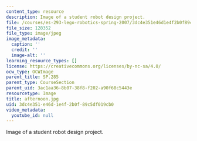 ```yaml
---
content_type: resource
description: Image of a student robot design project.
file: /courses/es-293-lego-robotics-spring-2007/3dc4e351e46d1e4f2b0f89c5df019cb0_afternoon.jpg
file_size: 128352
file_type: image/jpeg
image_metadata:
  caption: ''
  credit: ''
  image-alt: ''
learning_resource_types: []
license: https://creativecommons.org/licenses/by-nc-sa/4.0/
ocw_type: OCWImage
parent_title: SP.285
parent_type: CourseSection
parent_uid: 3ac1aa36-8b07-38f8-f202-a90f68c5443e
resourcetype: Image
title: afternoon.jpg
uid: 3dc4e351-e46d-1e4f-2b0f-89c5df019cb0
video_metadata:
  youtube_id: null
---
```

Image of a student robot design project.